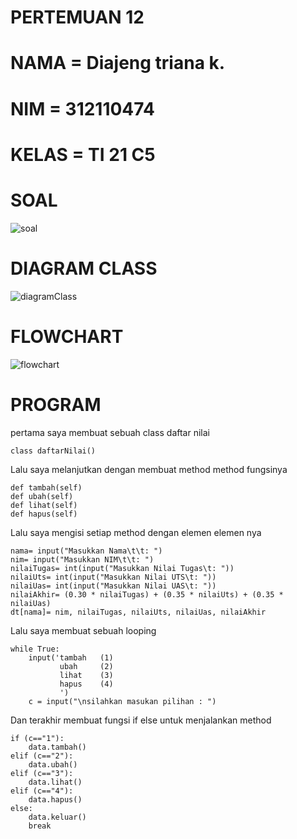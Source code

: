 # PERTEMUAN 12

# NAMA    = Diajeng triana k.

# NIM     = 312110474

# KELAS   = TI 21 C5

# SOAL

![soal](https://user-images.githubusercontent.com/92905452/147248042-599e8314-59e2-4f8e-b601-6e91ccafae46.png)

# DIAGRAM CLASS

![diagramClass](https://user-images.githubusercontent.com/92905452/147248385-29d76b83-ee7b-42ae-90aa-2411df8a8059.png)

# FLOWCHART

![flowchart](https://user-images.githubusercontent.com/92905452/147248797-a174e7ab-175c-45c2-8842-a987671f8987.png)

# PROGRAM
pertama saya membuat sebuah class daftar nilai

    class daftarNilai()

Lalu saya melanjutkan dengan membuat method method fungsinya

    def tambah(self)
    def ubah(self)
    def lihat(self)  
    def hapus(self)
  
  Lalu saya mengisi setiap method dengan elemen elemen nya
  
    nama= input("Masukkan Nama\t\t: ")        
    nim= input("Masukkan NIM\t\t: ")      
    nilaiTugas= int(input("Masukkan Nilai Tugas\t: "))       
    nilaiUts= int(input("Masukkan Nilai UTS\t: "))        
    nilaiUas= int(input("Masukkan Nilai UAS\t: "))        
    nilaiAkhir= (0.30 * nilaiTugas) + (0.35 * nilaiUts) + (0.35 * nilaiUas)        
    dt[nama]= nim, nilaiTugas, nilaiUts, nilaiUas, nilaiAkhir

Lalu saya membuat sebuah looping

    while True:       
        input('tambah   (1)             
               ubah     (2)          
               lihat    (3)            
               hapus    (4)             
               ')     
        c = input("\nsilahkan masukan pilihan : ")

Dan terakhir membuat fungsi if else untuk menjalankan method

    if (c=="1"):
        data.tambah()
    elif (c=="2"):
        data.ubah()
    elif (c=="3"):
        data.lihat()
    elif (c=="4"):
        data.hapus()
    else:
        data.keluar()
        break
